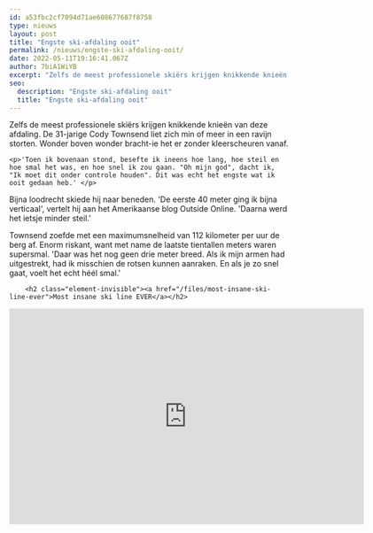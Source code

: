 ```yaml
---
id: a53fbc2cf7094d71ae608677687f8758
type: nieuws
layout: post
title: "Engste ski-afdaling ooit"
permalink: /nieuws/engste-ski-afdaling-ooit/
date: 2022-05-11T19:16:41.067Z
author: 7biA1WiYB
excerpt: "Zelfs de meest professionele skiërs krijgen knikkende knieën van deze afdaling. De 31-jarige Cody Townsend liet zich min of meer in een ravijn storten. Wonder boven wonder bracht-ie het er zonder kleerscheuren vanaf.  "
seo:
  description: "Engste ski-afdaling ooit"
  title: "Engste ski-afdaling ooit"
---
```

Zelfs de meest professionele skiërs krijgen knikkende knieën van deze afdaling. De 31-jarige Cody Townsend liet zich min of meer in een ravijn storten. Wonder boven wonder bracht-ie het er zonder kleerscheuren vanaf.  

    <p>'Toen ik bovenaan stond, besefte ik ineens hoe lang, hoe steil en hoe smal het was, en hoe snel ik zou gaan. "Oh mijn god", dacht ik, "Ik moet dit onder controle houden". Dit was echt het engste wat ik ooit gedaan heb.' </p>
<p>Bijna loodrecht skiede hij naar beneden. 'De eerste 40 meter ging ik bijna verticaal', vertelt hij aan het Amerikaanse blog Outside Online. 'Daarna werd het ietsje minder steil.'</p>
<p>Townsend zoefde met een maximumsnelheid van 112 kilometer per uur de berg af. Enorm riskant, want met name de laatste tientallen meters waren supersmal. 'Daar was het nog geen drie meter breed. Als ik mijn armen had uitgestrekt, had ik misschien de rotsen kunnen aanraken. En als je zo snel gaat, voelt het echt héél smal.'</p>
<p><div class="media media-element-container media-default"><div id="file-1171" class="file file-video file-video-youtube">

        <h2 class="element-invisible"><a href="/files/most-insane-ski-line-ever">Most insane ski line EVER</a></h2>
    
  
  <div class="content">
    <div class="media-youtube-video media-element file-default media-youtube-1">
  <iframe class="media-youtube-player" width="640" height="390" title="Most insane ski line EVER" src="https://www.youtube.com/embed/aDEaAOcDKnA?wmode=opaque&controls=" name="Most insane ski line EVER" frameborder="0" allowfullscreen="">Video van Most insane ski line EVER</iframe>
</div>
  </div>

  
</div>
</div>
<p> </p>  
